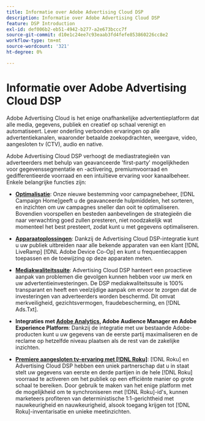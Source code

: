 ```yaml
---
title: Informatie over Adobe Advertising Cloud DSP
description: Informatie over Adobe Advertising Cloud DSP
feature: DSP Introduction
exl-id: def006b2-eb51-4942-b277-a2e673bccc7f
source-git-commit: d10e1c24ee7c93eaab3fd4fefe853860226cc8e2
workflow-type: tm+mt
source-wordcount: '321'
ht-degree: 0%

---
```


# Informatie over Adobe Advertising Cloud DSP

Adobe Advertising Cloud is het enige onafhankelijke advertentieplatform dat alle media, gegevens, publiek en creatief op schaal verenigt en automatiseert. Lever onderling verbonden ervaringen op alle advertentiekanalen, waaronder betaalde zoekopdrachten, weergave, video, aangesloten tv (CTV), audio en native.

Adobe Advertising Cloud DSP verhoogt de mediastrategieën van adverteerders met behulp van geavanceerde &#39;first-party&#39; mogelijkheden voor gegevenssegmentatie en -activering, premiumvoorraad en gedifferentieerde voorraad en een intuïtieve ervaring voor kanaalbeheer. Enkele belangrijke functies zijn:

* [**Optimalisatie**](features/optimization.md): Onze nieuwe bestemming voor campagnebeheer,  [!DNL Campaign Home]geeft u de geavanceerde hulpmiddelen, het sorteren, en inzichten om uw campagnes sneller dan ooit te optimaliseren. Bovendien voorspellen en besteden aanbevelingen de strategieën die naar verwachting goed zullen presteren, niet noodzakelijk wat momenteel het best presteert, zodat kunt u met gegevens optimaliseren.

* [**Apparaatoplossingen**](features/cross-device-solutions.md): Dankzij de Advertising Cloud DSP-integratie kunt u uw publiek uitbreiden naar alle bekende apparaten van een klant  [!DNL LiveRamp]   [!DNL Adobe Device Co-Op] en kunt u frequentiecappen toepassen en de toewijzing op deze apparaten meten.

* [**Mediakwaliteitssuite**](features/brand-safety-media-quality.md): Advertising Cloud DSP hanteert een proactieve aanpak van problemen die gevolgen kunnen hebben voor uw merk en uw advertentieinvesteringen. De DSP mediakwaliteitssuite is 100% transparant en heeft een veelzijdige aanpak om ervoor te zorgen dat de investeringen van adverteerders worden beschermd. Dit omvat merkveiligheid, gezichtsvermogen, fraudebescherming, en [!DNL Ads.Txt].

* **Integraties met  [Adobe Analytics](/help/integrations/analytics/overview.md), Adobe Audience Manager en Adobe Experience Platform**: Dankzij de integratie met uw bestaande Adobe-producten kunt u uw gegevens van de eerste partij maximaliseren en de reclame op hetzelfde niveau plaatsen als de rest van de zakelijke inzichten.

* [**Premiere aangesloten tv-ervaring met  [!DNL Roku]**](/help/dsp/inventory/roku-inventory.md):  [!DNL Roku] en Advertising Cloud DSP hebben een uniek partnerschap dat u in staat stelt uw gegevens van eerste en derde partijen in de hele  [!DNL Roku] voorraad te activeren om het publiek op een efficiënte manier op grote schaal te bereiken. Door gebruik te maken van het enige platform met de mogelijkheid om te synchroniseren met [!DNL Roku]-id&#39;s, kunnen marketeers profiteren van deterministische 1:1-gerichtheid met nauwkeurigheid en nauwkeurigheid, alsook toegang krijgen tot [!DNL Roku]-inventarisatie en unieke meetinzichten.
